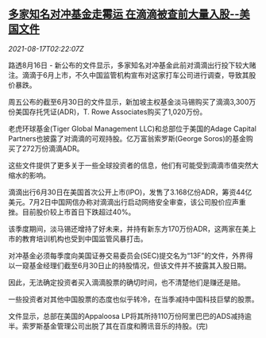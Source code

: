 <!--1629167464000-->
[多家知名对冲基金走霉运 在滴滴被查前大量入股--美国文件](https://cn.reuters.com/article/didi-hedge-funds-0816-mon-idCNKBS2FI05J)
------

<div><i>2021-08-17T02:22:07Z</i></div><p>路透8月16日 - 新公布的文件显示，多家知名对冲基金此前对滴滴出行投下较大赌注。滴滴于6月上市，不久中国监管机构宣布对这家打车公司进行调查，导致其股价暴跌。</p><p>周五公布的截至6月30日的文件显示，新加坡主权基金淡马锡购买了滴滴3,300万份美国存托凭证(ADR)，T. Rowe Associates购买了1,020万份。</p><p>老虎环球基金(Tiger Global Management LLC)和总部位于美国的Adage Capital Partners也披露了对滴滴的可观持股。亿万富翁索罗斯(George Soros)的基金购买了272万份滴滴ADR。</p><p>这些文件提供了更多关于一些全球投资者的信息，他们有可能受到滴滴市值突然大缩水的影响。</p><p>滴滴出行6月30日在美国首次公开上市(IPO)，发售了3.168亿份ADR，筹资44亿美元。7月2日中国网信办称对滴滴出行启动网络安全审查，该公司股价应声重挫。目前股价较上市首日下跌超过40%。</p><p>该季度期间，淡马锡还增持了好未来，并持有新东方170万份ADR，这两家在美上市的教育培训机构也受到中国监管风暴打击。</p><p>对冲基金必须每季度向美国证券交易委员会(SEC)提交名为“13F”的文件，外界得以一窥基金经理们截至6月30日止的持股情况，但该文件并不披露其入股日期。</p><p>因此，无法确定投资者买入滴滴股票的确切时间，也不清楚他们是赚还是赔。</p><p>一些投资者对其他中国股票的态度也似乎转冷，在当季减持中国科技巨擘的股票。</p><p>文件显示，总部在美国的Appaloosa LP将其所持110万份阿里巴巴的ADS减持逾半。索罗斯基金管理公司出脱了其在百度和腾讯音乐的持股。(完)</p>
